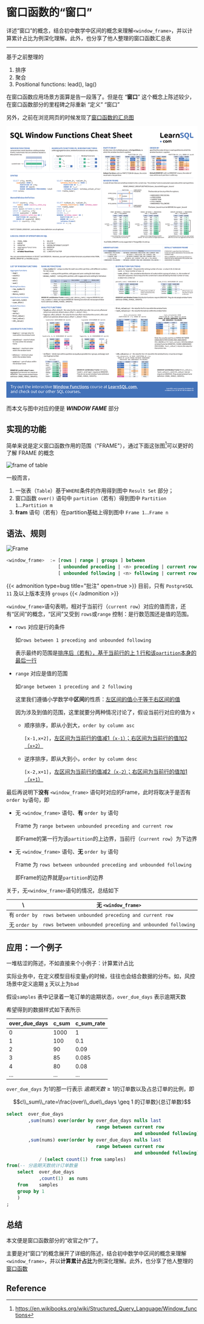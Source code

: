# 窗口函数的“窗口”


详述“窗口”的概念，结合初中数学中区间的概念来理解`<window_frame>`，并以计算累计占比为例深化理解。此外，也分享了他人整理的窗口函数汇总表
<!--more-->

---

基于之前整理的

1. 排序
2. 聚合
3. Positional functions: lead(), lag()

在窗口函数应用场景方面算是告一段落了。但是在 “**窗口**” 这个概念上陈述较少，在窗口函数部分的里程碑之际重新 “定义” “窗口”

另外，之前在浏览网页的时候发现了[窗口函数的汇总图](https://learnsql.com/blog/sql-window-functions-cheat-sheet/)

![窗口函数](https://raw.githubusercontent.com/unclehuzi/pic/master/img/%E7%AA%97%E5%8F%A3%E5%87%BD%E6%95%B0.png)


而本文与图中对应的便是 ***WINDOW FAME*** 部分


## 实现的功能

简单来说是定义窗口函数作用的范围（"FRAME"），通过下面这张图[^1]可以更好的了解 FRAME 的概念

![frame of table](https://upload.wikimedia.org/wikipedia/commons/thumb/0/09/SQLWindowFunction.svg/1280px-SQLWindowFunction.svg.png)

一般而言，

1. 一张表（`Table`）基于`WHERE`条件的作用得到图中 `Result Set` 部分；
2. 窗口函数 `over()` 语句中 `partition`（若有）得到图中 `Partition 1`...`Partition m`
3. **fram** 语句（若有）在partition基础上得到图中 `Frame 1`...`Frame n`


## 语法、规则

![Frame](https://learnsql.com/blog/sql-window-functions-cheat-sheet/window-frame.png)

```sql
<window_frame>  := [rows | range | groups ] between
                   [ unbounded preceding | <n> preceding | current row ] and
                   [ unbounded following | <n> following | current row ]
```

{{< admonition type=bug title="批注" open=true >}}
目前，只有 `PostgreSQL 11` 及以上版本支持 `groups`
{{< /admonition >}}


`<window_frame>`语句表明，相对于当前行（`current row`）对应的值而言，还有“区间”的概念，“区间”又受到 `rows`或`range` 控制：是行数范围还是值的范围。

* `rows` 对应是行的条件

    如`rows between 1 preceding and unbounded following`

    表示最终的范围是<u>排序后（若有），基于当前行的上 1 行和该`partition`本身的最后一行</u>

* `range` 对应是值的范围

    如`range between 1 preceding and 2 following`

    这里我们遵循小学数学中**区间**的性质：<u>左区间的值小于等于右区间的值</u>

    因为涉及到值的范围，这里就要分两种情况讨论了，假设当前行对应的值为 `x`

    - 顺序排序，即从小到大，`order by column asc`

        `[x-1,x+2]`，<u>左区间为当前行的值减1（`x-1`）；右区间为当前行的值加2（`x+2`）</u>

    - 逆序排序，即从大到小，`order by column desc`

        `[x-2,x+1]`，<u>左区间为当前行的值减2（`x-2`）；右区间为当前行的值加1（`x+1`）</u>


最后再说明下**没有** `<window_frame>` 语句时对应的Frame，此时将取决于是否有`order by`语句，即

* 无 `<window_frame>` 语句、**有** `order by` 语句

    Frame 为 `range between unbounded preceding and current row`

    即Frame的第一行为该`partition`的上边界，当前行（`current row`）为下边界

* 无 `<window_frame>` 语句、**无** `order by` 语句

    Frame 为 `rows between unbounded preceding and unbounded following`

    即Frame的边界就是`partition`的边界


关于，无`<window_frame>`语句的情况，总结如下

\ | 无 `<window_frame>`
---|---
有 `order by` | `rows between unbounded preceding and current row`
无 `order by` | `rows between unbounded preceding and unbounded following`



## 应用：一个例子

一堆枯涩的陈述，不如直接来个小例子：计算累计占比

实际业务中，在定义模型目标变量`y`的时候，往往也会结合数据的分布。如，风控场景中定义逾期  <u>x</u> 天以上为`bad`

假设`samples` 表中记录着一笔订单的逾期状态，`over_due_days` 表示逾期天数

希望得到的数据样式如下表所示


over_due_days | c_sum | c_sum_rate
---|---|---
0 | 1000 | 1
1 | 100 | 0.1
2 | 90 | 0.09
3 | 85 | 0.085
4 | 80 | 0.08
...|...|...

`over_due_days` 为1的那一行表示 $逾期天数 \geq 1$的订单数以及占总订单的比例，即

$$c\\_sum\\_rate=\frac{over\\_due\\_days \geq 1 的订单数}{总订单数}$$

```sql
select  over_due_days
        ,sum(nums) over(order by over_due_days nulls last
                                 range between current row
                                               and unbounded following)      as c_sum
        ,sum(nums) over(order by over_due_days nulls last
                                 range between current row
                                               and unbounded following)
            / (select count(1) from samples)                                 as c_sum_rate
from(-- 分逾期天数统计订单数量
    select  over_due_days
            ,count(1)  as nums
    from    samples
    group by 1
    )
;
```


## 总结

本文便是窗口函数部分的“收官之作”了。

主要是对“窗口”的概念展开了详细的陈述，结合初中数学中区间的概念来理解`<window_frame>`，并以**计算累计占比**为例深化理解。此外，也分享了他人整理的[窗口函数](https://learnsql.com/blog/sql-window-functions-cheat-sheet/ "窗口函数")

## Reference

[^1]: https://en.wikibooks.org/wiki/Structured_Query_Language/Window_functions



<head>
    <script defer src="https://use.fontawesome.com/releases/v5.0.13/js/all.js"></script>
    <script defer src="https://use.fontawesome.com/releases/v5.0.13/js/v4-shims.js"></script>
</head>
<link rel="stylesheet" href="https://use.fontawesome.com/releases/v5.0.13/css/all.css">


